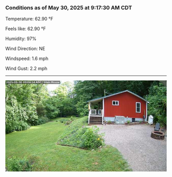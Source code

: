 ### Conditions as of May 30, 2025 at 9:17:30 AM CDT 

Temperature: 62.90 &deg;F

Feels like: 62.90 &deg;F

Humidity: 97%

Wind Direction: NE

Windspeed: 1.6 mph

Wind Gust: 2.2 mph

---

<img src="./images/latest.jpeg"/>

